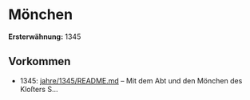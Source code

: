 # Mönchen

**Ersterwähnung:** 1345

## Vorkommen
- 1345: [jahre/1345/README.md](../jahre/1345/README.md) – Mit dem Abt und den Mönchen des Kloſters S...
